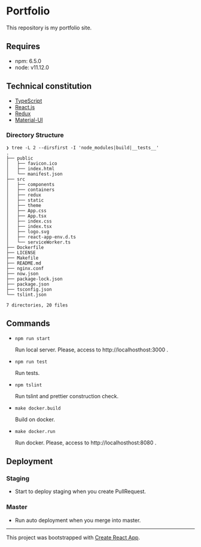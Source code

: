 Portfolio
=========

This repository is my portfolio site.

## Requires

- npm: 6.5.0
- node: v11.12.0

## Technical constitution

- [TypeScript](https://www.typescriptlang.org/)
- [React.js](https://reactjs.org/)
- [Redux](https://redux.js.org/)
- [Material-UI](https://material-ui.com/)

### Directory Structure

```
❯ tree -L 2 --dirsfirst -I 'node_modules|build|__tests__'
.
├── public
│   ├── favicon.ico
│   ├── index.html
│   └── manifest.json
├── src
│   ├── components
│   ├── containers
│   ├── redux
│   ├── static
│   ├── theme
│   ├── App.css
│   ├── App.tsx
│   ├── index.css
│   ├── index.tsx
│   ├── logo.svg
│   ├── react-app-env.d.ts
│   └── serviceWorker.ts
├── Dockerfile
├── LICENSE
├── Makefile
├── README.md
├── nginx.conf
├── now.json
├── package-lock.json
├── package.json
├── tsconfig.json
└── tslint.json

7 directories, 20 files
```

## Commands

- `npm run start`

    Run local server. Please, access to http://localhosthost:3000 .

- `npm run test`

    Run tests.

- `npm tslint`

    Run tslint and prettier construction check.

- `make docker.build`

    Build on docker.
    
- `make docker.run`

    Run docker. Please, access to http://localhosthost:8080 . 

## Deployment

### Staging

- Start to deploy staging when you create PullRequest.

### Master

- Run auto deployment when you merge into master.

---

This project was bootstrapped with [Create React App](https://github.com/facebook/create-react-app).
